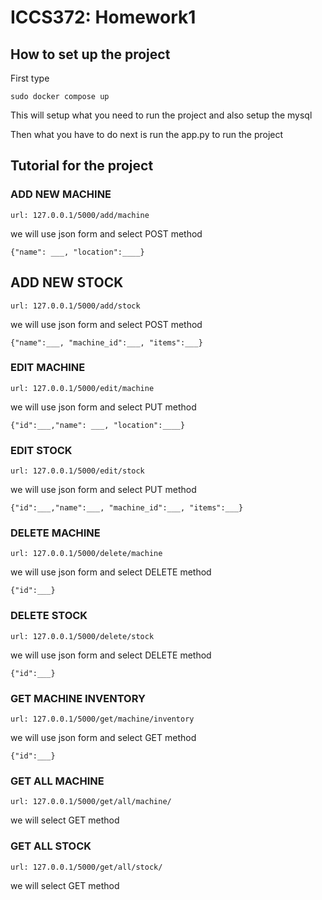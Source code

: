 # ICCS372: Homework1

## How to set up the project
First type
```
sudo docker compose up
```
This will setup what you need to run the project and also setup the mysql

Then what you have to do next is run the app.py to run the project

## Tutorial for the project
### ADD NEW MACHINE
```
url: 127.0.0.1/5000/add/machine
```
we will use json form and select POST method
```
{"name": ___, "location":____}
````

## ADD NEW STOCK
```
url: 127.0.0.1/5000/add/stock
```
we will use json form and select POST method
```
{"name":___, "machine_id":___, "items":___}
```

### EDIT MACHINE
```
url: 127.0.0.1/5000/edit/machine
```
we will use json form and select PUT method
```
{"id":___,"name": ___, "location":____}
```

### EDIT STOCK
```
url: 127.0.0.1/5000/edit/stock
```
we will use json form and select PUT method
```
{"id":___,"name":___, "machine_id":___, "items":___}
```

### DELETE MACHINE
```
url: 127.0.0.1/5000/delete/machine
```
we will use json form and select DELETE method
```
{"id":___}
```

### DELETE STOCK
```
url: 127.0.0.1/5000/delete/stock
```
we will use json form and select DELETE method
```
{"id":___}
```

### GET MACHINE INVENTORY
```
url: 127.0.0.1/5000/get/machine/inventory
```
we will use json form and select GET method
```
{"id":___}
```

### GET ALL MACHINE

```
url: 127.0.0.1/5000/get/all/machine/
```
we will select GET method

### GET ALL STOCK

```
url: 127.0.0.1/5000/get/all/stock/
```
we will select GET method

